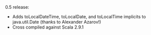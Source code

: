 0.5 release:

* Adds toLocalDateTime, toLocalDate, and toLocalTime implicits to java.util.Date (thanks to Alexander Azarov!)
* Cross compiled against Scala 2.9.1
